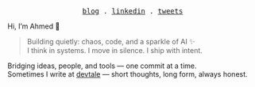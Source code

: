 <p align="center">
  <samp>
    <a href="https://devtale.vercel.app/posts">blog</a> .
    <a href="https://www.linkedin.com/in/edaly-ahmed/">linkedin</a> .
    <a href="https://twitter.com/edaly_y">tweets</a>
  </samp>
</p>

Hi, I’m Ahmed 👋

> Building quietly: chaos, code, and a sparkle of AI ✨  
> I think in systems. I move in silence. I ship with intent.

Bridging ideas, people, and tools — one commit at a time.  
Sometimes I write at [devtale](https://devtale.vercel.app/posts) — short thoughts, long form, always honest.
